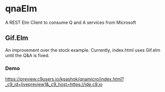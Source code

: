 # qnaElm
A REST Elm Client to consume Q and A services from Microsoft 

## Gif.Elm

An improvement over the stock example. 
Currently, index.html uses Gif.elm until the Q&A is fixed. 

### Demo 
https://preview.c9users.io/kgashok/qnamicro/index.html?_c9_id=livepreview1&_c9_host=https://ide.c9.io
